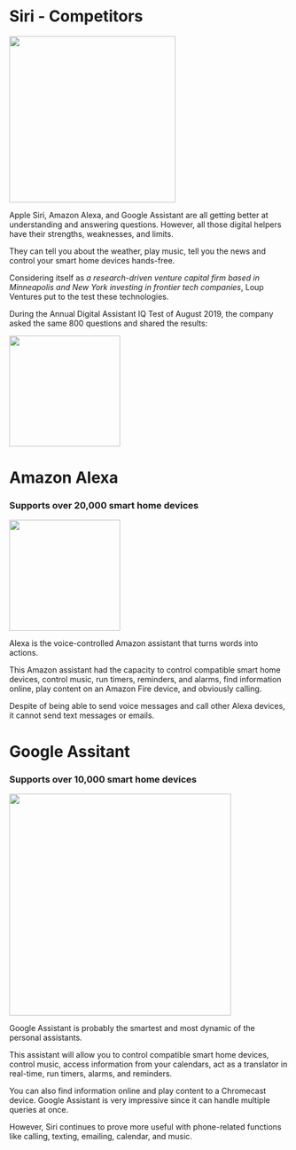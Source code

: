 # Siri - Competitors

<img src="https://babyconnect.files.wordpress.com/2019/03/hey2.gif" width="300">

Apple Siri, Amazon Alexa, and Google Assistant are all getting better at understanding and answering questions. However, all those digital helpers have their strengths, weaknesses, and limits.  

They can tell you about the weather, play music, tell you the news and control your smart home devices hands-free.

Considering itself as *a research-driven venture capital firm based in Minneapolis and New York investing in frontier tech companies*, Loup Ventures put to the test these technologies. 

During the Annual Digital Assistant IQ Test of August 2019, the company asked the same 800 questions and shared the results:

<img src="https://loupventures.com/wp-content/uploads/2019/08/query-results-768x234.png" width="200">

# Amazon Alexa

### Supports over 20,000 smart home devices

<img src="https://encrypted-tbn0.gstatic.com/images?q=tbn%3AANd9GcSNLLce_es-C_3CSbPu5eLcHrAVfx6hId_6mg&usqp=CAU" width="200">

Alexa is the voice-controlled Amazon assistant that turns words into actions.

This Amazon assistant had the capacity to control compatible smart home devices, control music, run timers, reminders, and alarms, find information online, play content on an Amazon Fire device, and obviously calling.

Despite of being able to send voice messages and call other Alexa devices, it cannot send text messages or emails. 

# Google Assitant

### Supports over 10,000 smart home devices

<img src="https://lh3.googleusercontent.com/23TzU98VChGFvna_j2PPl_15Wvw8TksyLcp82Ks3mH3neptwD3vSXzQrqHrDBrLP0To6cE1WKleh7ZvWwP_2OVmPpQ=w1200" width="400">

Google Assistant is probably the smartest and most dynamic of the personal assistants.

This assistant will allow you to control compatible smart home devices, control music, access information from your calendars, act as a translator in real-time, run timers, alarms, and reminders.

You can also find information online and play content to a Chromecast device. Google Assistant is very impressive since it can handle multiple queries at once.

However, Siri continues to prove more useful with phone-related functions like calling, texting, emailing, calendar, and music.
